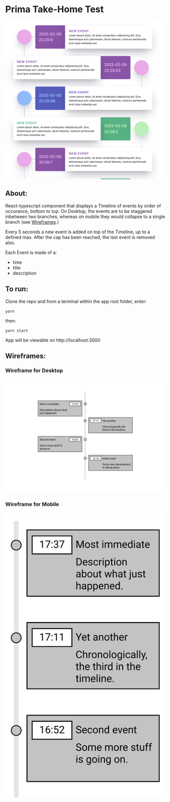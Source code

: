 # Prima Take-Home Test

![component-image](https://github.com/mokhld/timeline-react-component/blob/main/react-component-timeline.png?raw=true)

## About:

React-typescript component that displays a Timeline of events by order of occurance, bottom to top. On Desktop, the events are to be staggered inbetween two branches, whereas on mobile they would collapse to a single branch (see [Wireframes](#the-end-result).)

Every 5 seconds a new event is added on top of the Timeline, up to a defined max. After the cap has been reached, the last event is removed also.

Each Event is made of a:

- time
- title
- description

## To run:

Clone the repo and from a terminal within the app root folder, enter:

```
yarn
```

then:

```
yarn start
```

App will be viewable on http://localhost:3000

## Wireframes:

### Wireframe for Desktop

![wireframe-desktop](https://github.com/mokhld/timeline-react-component/blob/main/timeline-desktop.jpg?raw=true)

### Wireframe for Mobile

![wireframe-desktop](https://github.com/mokhld/timeline-react-component/blob/main/timeline-mobile.jpg?raw=true)

